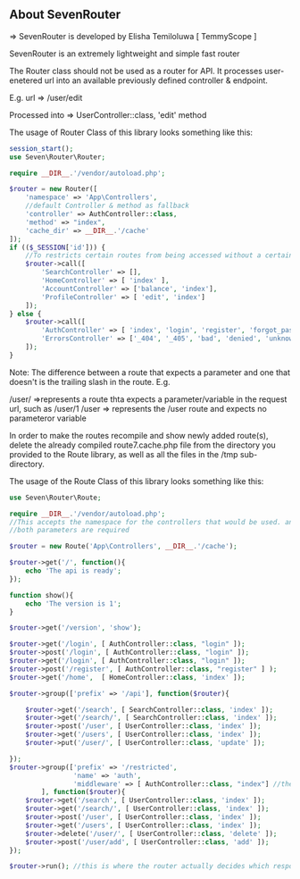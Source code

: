 ## About SevenRouter

=> SevenRouter is developed by Elisha Temiloluwa [ TemmyScope ]	

SevenRouter is an extremely lightweight and simple fast router

The Router class should not be used as a router for API. It processes user-enetered url into an available 
previously defined controller & endpoint.

E.g.
 url => /user/edit

 Processed into	=> UserController::class, 'edit' method

The usage of Router Class of this library looks something like this:

```php
session_start();
use Seven\Router\Router;

require __DIR__.'/vendor/autoload.php';

$router = new Router([
	'namespace' => 'App\Controllers',
	//default Controller & method as fallback
	'controller' => AuthController::class,
	'method' => "index",
	'cache_dir' => __DIR__.'/cache'
]);
if (($_SESSION['id'])) { 
	//To restricts certain routes from being accessed without a certain session set
	$router->call([
		'SearchController' => [],
		'HomeController' => [ 'index' ],
		'AccountController' => ['balance', 'index'],
 		'ProfileController' => [ 'edit', 'index']
	]);
} else {
	$router->call([
		'AuthController' => [ 'index', 'login', 'register', 'forgot_password', 'activate', 'about', 'logout'],
		'ErrorsController' => ['_404', '_405', 'bad', 'denied', 'unknown']
	]);
}
```


Note: The difference between a route that expects a parameter and one that doesn't is the trailing slash in the route. E.g.

/user/ =>represents a route thta expects a parameter/variable in the request url, such as /user/1
/user => represents the /user route and expects no parameteror variable

In order to make the routes recompile and show newly added route(s), delete the already compiled route7.cache.php file from the directory you provided to the Route library, as well as all the files in the /tmp sub-directory.


The usage of the Route Class of this library looks something like this:
```php
use Seven\Router\Route;

require __DIR__.'/vendor/autoload.php';
//This accepts the namespace for the controllers that would be used. and the cache directory for the compiled routes
//both parameters are required

$router = new Route('App\Controllers', __DIR__.'/cache');

$router->get('/', function(){
	echo 'The api is ready';
});

function show(){
	echo 'The version is 1';
}

$router->get('/version', 'show');

$router->get('/login', [ AuthController::class, "login" ]);
$router->post('/login', [ AuthController::class, "login" ]);
$router->get('/login', [ AuthController::class, "login" ]);
$router->post('/register', [ AuthController::class, "register" ] );
$router->get('/home',  [ HomeController::class, 'index' ]);

$router->group(['prefix' => '/api'], function($router){

	$router->get('/search', [ SearchController::class, 'index' ]);
	$router->get('/search/', [ SearchController::class, 'index' ]);
	$router->post('/user', [ UserController::class, 'index' ]);
	$router->get('/users', [ UserController::class, 'index' ]);
	$router->put('/user/', [ UserController::class, 'update' ]);

});
$router->group(['prefix' => '/restricted', 
				'name' => 'auth',
				'middleware' => [ AuthController::class, "index"] //the midleware should expect a closure $next param
		], function($router){
	$router->get('/search', [ UserController::class, 'index' ]);
	$router->get('/search/', [ UserController::class, 'index' ]);
	$router->post('/user', [ UserController::class, 'index' ]);
	$router->get('/users', [ UserController::class, 'index' ]);
	$router->delete('/user/', [ UserController::class, 'delete' ]);
	$router->post('/user/add', [ UserController::class, 'add' ]);
});

$router->run(); //this is where the router actually decides which response to be returned
```